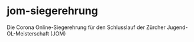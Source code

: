 # jom-siegerehrung
Die Corona Online-Siegerehrung für den Schlusslauf der Zürcher Jugend-OL-Meisterschaft (JOM)